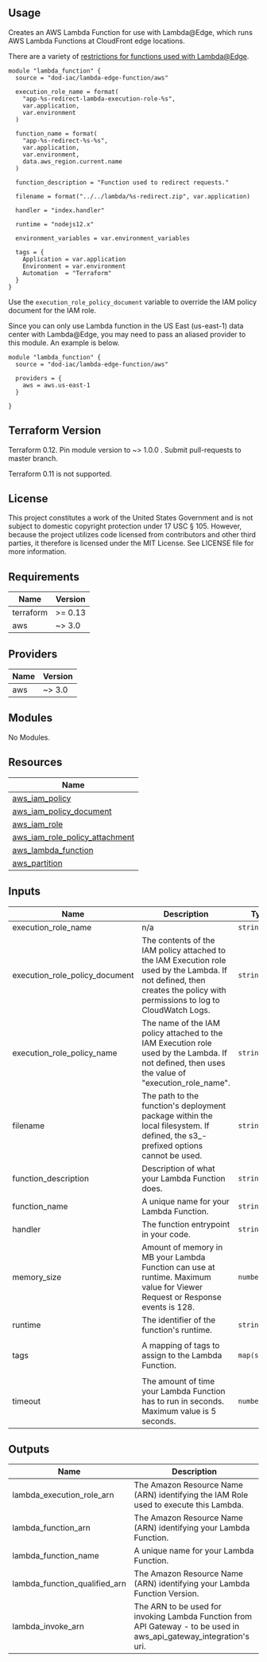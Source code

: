 <!-- BEGINNING OF PRE-COMMIT-TERRAFORM DOCS HOOK -->
## Usage

Creates an AWS Lambda Function for use with Lambda@Edge, which runs AWS Lambda Functions at CloudFront edge locations.

There are a variety of [restrictions for functions used with Lambda@Edge](https://docs.aws.amazon.com/AmazonCloudFront/latest/DeveloperGuide/lambda-requirements-limits.html#lambda-requirements-lambda-function-configuration).

```hcl
module "lambda_function" {
  source = "dod-iac/lambda-edge-function/aws"

  execution_role_name = format(
    "app-%s-redirect-lambda-execution-role-%s",
    var.application,
    var.environment
  )

  function_name = format(
    "app-%s-redirect-%s-%s",
    var.application,
    var.environment,
    data.aws_region.current.name
  )

  function_description = "Function used to redirect requests."

  filename = format("../../lambda/%s-redirect.zip", var.application)

  handler = "index.handler"

  runtime = "nodejs12.x"

  environment_variables = var.environment_variables

  tags = {
    Application = var.application
    Environment = var.environment
    Automation  = "Terraform"
  }
}
```

Use the `execution_role_policy_document` variable to override the IAM policy document for the IAM role.

Since you can only use Lambda function in the US East (us-east-1) data center with Lambda@Edge, you may need to pass an aliased provider to this module.  An example is below.

```hcl
module "lambda_function" {
  source = "dod-iac/lambda-edge-function/aws"

  providers = {
    aws = aws.us-east-1
  }

}
```

## Terraform Version

Terraform 0.12. Pin module version to ~> 1.0.0 . Submit pull-requests to master branch.

Terraform 0.11 is not supported.

## License

This project constitutes a work of the United States Government and is not subject to domestic copyright protection under 17 USC § 105.  However, because the project utilizes code licensed from contributors and other third parties, it therefore is licensed under the MIT License.  See LICENSE file for more information.

## Requirements

| Name | Version |
|------|---------|
| terraform | >= 0.13 |
| aws | ~> 3.0 |

## Providers

| Name | Version |
|------|---------|
| aws | ~> 3.0 |

## Modules

No Modules.

## Resources

| Name |
|------|
| [aws_iam_policy](https://registry.terraform.io/providers/hashicorp/aws/latest/docs/resources/iam_policy) |
| [aws_iam_policy_document](https://registry.terraform.io/providers/hashicorp/aws/latest/docs/data-sources/iam_policy_document) |
| [aws_iam_role](https://registry.terraform.io/providers/hashicorp/aws/latest/docs/resources/iam_role) |
| [aws_iam_role_policy_attachment](https://registry.terraform.io/providers/hashicorp/aws/latest/docs/resources/iam_role_policy_attachment) |
| [aws_lambda_function](https://registry.terraform.io/providers/hashicorp/aws/latest/docs/resources/lambda_function) |
| [aws_partition](https://registry.terraform.io/providers/hashicorp/aws/latest/docs/data-sources/partition) |

## Inputs

| Name | Description | Type | Default | Required |
|------|-------------|------|---------|:--------:|
| execution\_role\_name | n/a | `string` | n/a | yes |
| execution\_role\_policy\_document | The contents of the IAM policy attached to the IAM Execution role used by the Lambda.  If not defined, then creates the policy with permissions to log to CloudWatch Logs. | `string` | `""` | no |
| execution\_role\_policy\_name | The name of the IAM policy attached to the IAM Execution role used by the Lambda.  If not defined, then uses the value of "execution\_role\_name". | `string` | `""` | no |
| filename | The path to the function's deployment package within the local filesystem.  If defined, the s3\_-prefixed options cannot be used. | `string` | n/a | yes |
| function\_description | Description of what your Lambda Function does. | `string` | `""` | no |
| function\_name | A unique name for your Lambda Function. | `string` | n/a | yes |
| handler | The function entrypoint in your code. | `string` | n/a | yes |
| memory\_size | Amount of memory in MB your Lambda Function can use at runtime.  Maximum value for Viewer Request or Response events is 128. | `number` | `128` | no |
| runtime | The identifier of the function's runtime. | `string` | n/a | yes |
| tags | A mapping of tags to assign to the Lambda Function. | `map(string)` | <pre>{<br>  "Automation": "Terraform"<br>}</pre> | no |
| timeout | The amount of time your Lambda Function has to run in seconds.  Maximum value is 5 seconds. | `number` | `3` | no |

## Outputs

| Name | Description |
|------|-------------|
| lambda\_execution\_role\_arn | The  Amazon Resource Name (ARN) identifying the IAM Role used to execute this Lambda. |
| lambda\_function\_arn | The Amazon Resource Name (ARN) identifying your Lambda Function. |
| lambda\_function\_name | A unique name for your Lambda Function. |
| lambda\_function\_qualified\_arn | The Amazon Resource Name (ARN) identifying your Lambda Function Version. |
| lambda\_invoke\_arn | The ARN to be used for invoking Lambda Function from API Gateway - to be used in aws\_api\_gateway\_integration's uri. |
<!-- END OF PRE-COMMIT-TERRAFORM DOCS HOOK -->
